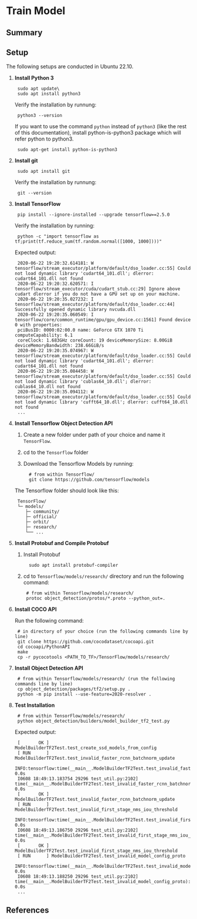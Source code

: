 # Train Model

## Summary
## Setup
The following setups are conducted in Ubuntu 22.10.

1. **Install Python 3**

   ```
    sudo apt update\
    sudo apt install python3
   ```
    
   Verify the installation by runnung:
   
   ```
    python3 --version
   ```
   
    If you want to use the command `python` instead of `python3` (like the rest of this documentation), install python-is-python3 package which will refer python to python3.
    
    ```
     sudo apt-get install python-is-python3
    ```
2. **Install git**

   ```
    sudo apt install git
   ```
    
   Verify the installation by runnung:
   
   ```
    git --version
   ```
   
3. **Install TensorFlow**
   
   ```
    pip install --ignore-installed --upgrade tensorflow==2.5.0
   ```
   
   Verify the installation by running:
   
   ```
    python -c "import tensorflow as tf;print(tf.reduce_sum(tf.random.normal([1000, 1000])))"
   ```
   
   Expected output:
   
   ```
    2020-06-22 19:20:32.614181: W tensorflow/stream_executor/platform/default/dso_loader.cc:55] Could not load dynamic library 'cudart64_101.dll'; dlerror: cudart64_101.dll not found
    2020-06-22 19:20:32.620571: I tensorflow/stream_executor/cuda/cudart_stub.cc:29] Ignore above cudart dlerror if you do not have a GPU set up on your machine.
    2020-06-22 19:20:35.027232: I tensorflow/stream_executor/platform/default/dso_loader.cc:44] Successfully opened dynamic library nvcuda.dll
    2020-06-22 19:20:35.060549: I tensorflow/core/common_runtime/gpu/gpu_device.cc:1561] Found device 0 with properties:
    pciBusID: 0000:02:00.0 name: GeForce GTX 1070 Ti computeCapability: 6.1
    coreClock: 1.683GHz coreCount: 19 deviceMemorySize: 8.00GiB deviceMemoryBandwidth: 238.66GiB/s
    2020-06-22 19:20:35.074967: W tensorflow/stream_executor/platform/default/dso_loader.cc:55] Could not load dynamic library 'cudart64_101.dll'; dlerror: cudart64_101.dll not found
    2020-06-22 19:20:35.084458: W tensorflow/stream_executor/platform/default/dso_loader.cc:55] Could not load dynamic library 'cublas64_10.dll'; dlerror: cublas64_10.dll not found
    2020-06-22 19:20:35.094112: W tensorflow/stream_executor/platform/default/dso_loader.cc:55] Could not load dynamic library 'cufft64_10.dll'; dlerror: cufft64_10.dll not found
    ...
   ```
4. **Install Tensorflow Object Detection API**
     1. Create a new folder under path of your choice and name it `TensorFlow`. 
     2. cd to the `Tensorflow` folder
     3. Download the Tensorflow Models by running:
     
        ```
          # from within Tensorflow/
          git clone https://github.com/tensorflow/models
        ```
     The Tensorflow folder should look like this:
     
     ```
      TensorFlow/
      └─ models/
         ├─ community/
         ├─ official/
         ├─ orbit/
         ├─ research/
         └── ...
     ```

5. **Install Protobuf and Compile Protobuf** 
 
    1. Install Protobuf
        ```
          sudo apt install protobuf-compiler
        ```
    2. cd to `Tensorflow/models/research/` directory and run the following command:
    
       ```
        # from within Tensorflow/models/research/
        protoc object_detection/protos/*.proto --python_out=.
       ```
6. **Install COCO API**
     
     Run the following command:
     
     ```
      # in directory of your choice (run the following commands line by line)
      git clone https://github.com/cocodataset/cocoapi.git
      cd cocoapi/PythonAPI
      make
      cp -r pycocotools <PATH_TO_TF>/TensorFlow/models/research/
     ```
7. **Install Object Detection API**
    
    ```
     # from within Tensorflow/models/research/ (run the following commands line by line)
     cp object_detection/packages/tf2/setup.py .
     python -m pip install --use-feature=2020-resolver .
    ```

8. **Test Installation**
   
   ```
    # from within TensorFlow/models/research/
    python object_detection/builders/model_builder_tf2_test.py
   ```
   
   Expected output:
   
   ```
    [       OK ] ModelBuilderTF2Test.test_create_ssd_models_from_config
    [ RUN      ] ModelBuilderTF2Test.test_invalid_faster_rcnn_batchnorm_update
    INFO:tensorflow:time(__main__.ModelBuilderTF2Test.test_invalid_faster_rcnn_batchnorm_update): 0.0s
    I0608 18:49:13.183754 29296 test_util.py:2102] time(__main__.ModelBuilderTF2Test.test_invalid_faster_rcnn_batchnorm_update): 0.0s
    [       OK ] ModelBuilderTF2Test.test_invalid_faster_rcnn_batchnorm_update
    [ RUN      ] ModelBuilderTF2Test.test_invalid_first_stage_nms_iou_threshold
    INFO:tensorflow:time(__main__.ModelBuilderTF2Test.test_invalid_first_stage_nms_iou_threshold): 0.0s
    I0608 18:49:13.186750 29296 test_util.py:2102] time(__main__.ModelBuilderTF2Test.test_invalid_first_stage_nms_iou_threshold): 0.0s
    [       OK ] ModelBuilderTF2Test.test_invalid_first_stage_nms_iou_threshold
    [ RUN      ] ModelBuilderTF2Test.test_invalid_model_config_proto
    INFO:tensorflow:time(__main__.ModelBuilderTF2Test.test_invalid_model_config_proto): 0.0s
    I0608 18:49:13.188250 29296 test_util.py:2102] time(__main__.ModelBuilderTF2Test.test_invalid_model_config_proto): 0.0s
    ...
   ```
   
## References
